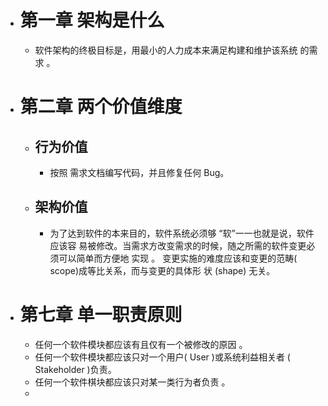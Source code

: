 - # 第一章 架构是什么
	- 软件架构的终极目标是，用最小的人力成本来满足构建和维护该系统 的需求 。
- # 第二章 两个价值维度
	- ## 行为价值
		- 按照 需求文档编写代码，并且修复任何 Bug。
	- ## 架构价值
		- 为了达到软件的本来目的，软件系统必须够 “软”一一也就是说，软件应该容 易被修改。当需求方改变需求的时候，随之所需的软件变更必须可以简单而方便地 实现 。 变更实施的难度应该和变更的范畴( scope)成等比关系，而与变更的具体形 状 (shape) 无关。
- # 第七章 单一职责原则
	- 任何一个软件模块都应该有且仅有一个被修改的原因 。
	- 任何一个软件模块都应该只对一个用户( User )或系统利益相关者 ( Stakeholder )负责。
	- 任何一个软件棋块都应该只对某一类行为者负责 。
	-